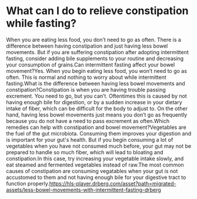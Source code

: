 # What can I do to relieve constipation while fasting?

When you are eating less food, you don’t need to go as often. There is a difference between having constipation and just having less bowel movements. But if you are suffering constipation after adopting intermittent fasting, consider adding bile supplements to your routine and decreasing your consumption of grains.Can intermittent fasting affect your bowel movement?Yes. When you begin eating less food, you won’t need to go as often. This is normal and nothing to worry about while intermittent fasting.What is the difference between having less bowel movements and constipation?Constipation is when you are having trouble passing excrement. You need to go, but you can’t. Oftentimes this is caused by not having enough bile for digestion, or by a sudden increase in your dietary intake of fiber, which can be difficult for the body to adjust to. On the other hand, having less bowel movements just means you don’t go as frequently because you do not have a need to pass excrement as often.Which remedies can help with constipation and bowel movement?Vegetables are the fuel of the gut microbiota. Consuming them improves your digestion and is important for your gut's health. But if you begin consuming a lot of vegetables when you have not consumed much before, your gut may not be prepared to handle so much fiber, which will lead to bloating and constipation.In this case, try increasing your vegetable intake slowly, and eat steamed and fermented vegetables instead of raw.The most common causes of constipation are consuming vegatables when your gut is not accustomed to them and not having enough bile for your digestive tract to function properly.https://hls-player.drberg.com/asset?path=migrated-assets/less-bowel-movements-with-intermittent-fasting-drberg